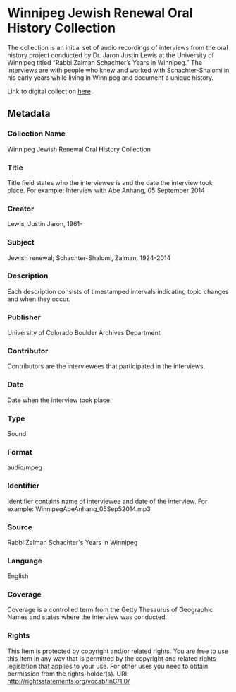 # Winnipeg Jewish Renewal Oral History Collection
The collection is an initial set of audio recordings of interviews from the oral history project conducted by Dr. Jaron Justin Lewis at the University of Winnipeg titled “Rabbi Zalman Schachter’s Years in Winnipeg.” The interviews are with people who knew and worked with Schachter-Shalomi in his early years while living in Winnipeg and document a unique history. 

Link to digital collection [here](https://doi.org/10.25810/aw3h-k767)
## Metadata
### Collection Name
Winnipeg Jewish Renewal Oral History Collection
### Title
Title field states who the interviewee is and the date the interview took place. For example: Interview with Abe Anhang, 05 September 2014
### Creator
Lewis, Justin Jaron, 1961-
### Subject
Jewish renewal; Schachter-Shalomi, Zalman, 1924-2014
### Description
Each description consists of timestamped intervals indicating topic changes and when they occur. 
### Publisher
University of Colorado Boulder Archives Department
### Contributor
Contributors are the interviewees that participated in the interviews.
### Date
Date when the interview took place.
### Type
Sound
### Format
audio/mpeg
### Identifier
Identifier contains name of interviewee and date of the interview. For example: WinnipegAbeAnhang_05Sep52014.mp3 
### Source
Rabbi Zalman Schachter's Years in Winnipeg
### Language
English
### Coverage
Coverage is a controlled term from the Getty Thesaurus of Geographic Names and states where the interview was conducted.
### Rights
This Item is protected by copyright and/or related rights. You are free to use this Item in any way that is permitted by the copyright and related rights legislation that applies to your use. For other uses you need to obtain permission from the rights-holder(s). URI: http://rightsstatements.org/vocab/InC/1.0/
